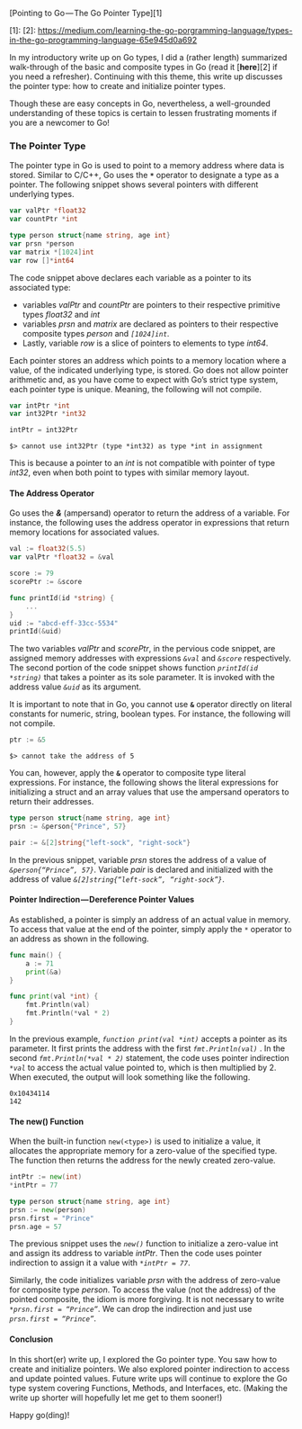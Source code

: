 [Pointing to Go — The Go Pointer Type][1]

[1]: 
[2]: https://medium.com/learning-the-go-porgramming-language/types-in-the-go-programming-language-65e945d0a692


In my introductory write up on Go types, I did a (rather length) summarized 
walk-through of the basic and composite types in Go (read it [**here**][2] if 
you need a refresher). Continuing with this theme, this write up discusses the 
pointer type: how to create and initialize pointer types.

Though these are easy concepts in Go, nevertheless, a well-grounded 
understanding of these topics is certain to lessen frustrating moments if you 
are a newcomer to Go!

### The Pointer Type

The pointer type in Go is used to point to a memory address where data is 
stored. Similar to C/C++, Go uses the **`*`** operator to designate a type as a 
pointer. The following snippet shows several pointers with different underlying 
types.

```go
var valPtr *float32
var countPtr *int
```

```go
type person struct{name string, age int}
var prsn *person
var matrix *[1024]int
var row []*int64
```

The code snippet above declares each variable as a pointer to its associated 
type:

  - variables *valPtr* and *countPtr* are pointers to their respective primitive 
    types *float32* and *int*
  - variables *prsn* and *matrix* are declared as pointers to their respective 
    composite types *person* and *`[1024]int`*.
  - Lastly, variable *row* is a slice of pointers to elements to type *int64*.

Each pointer stores an address which points to a memory location where a value, 
of the indicated underlying type, is stored. Go does not allow pointer 
arithmetic and, as you have come to expect with Go’s strict type system, each 
pointer type is unique. Meaning, the following will not compile.

```go
var intPtr *int
var int32Ptr *int32
```

```go
intPtr = int32Ptr
```

```
$> cannot use int32Ptr (type *int32) as type *int in assignment
```

This is because a pointer to an *int* is not compatible with pointer of type 
*int32*, even when both point to types with similar memory layout.

#### The Address Operator

Go uses the ***&*** (ampersand) operator to return the address of a variable. 
For instance, the following uses the address operator in expressions that return 
memory locations for associated values.

```go
val := float32(5.5)
var valPtr *float32 = &val
```

```go
score := 79
scorePtr := &score
```

```go
func printId(id *string) { 
    ... 
}
uid := "abcd-eff-33cc-5534"
printId(&uid)
```

The two variables *valPtr* and *scorePtr*, in the pervious code snippet, are 
assigned memory addresses with expressions *`&val`* and *`&score`* respectively. The 
second portion of the code snippet shows function *`printId(id *string)`* that 
takes a pointer as its sole parameter. It is invoked with the address value 
*`&uid`* as its argument.

It is important to note that in Go, you cannot use **`&`** operator directly 
on literal constants for numeric, string, boolean types. For instance, the 
following will not compile.

```go
ptr := &5
```

```
$> cannot take the address of 5
```

You can, however, apply the **`&`** operator to composite type literal 
expressions. For instance, the following shows the literal expressions for 
initializing a struct and an array values that use the ampersand operators to 
return their addresses.

```go
type person struct{name string, age int}
prsn := &person{"Prince", 57}
```

```go
pair := &[2]string{"left-sock", "right-sock"}
```

In the previous snippet, variable *prsn* stores the address of a value of 
*`&person{“Prince”, 57}`*. Variable *pair* is declared and initialized with the 
address of value *`&[2]string{“left-sock”, “right-sock”}`*.

#### Pointer Indirection — Dereference Pointer Values

As established, a pointer is simply an address of an actual value in memory. To 
access that value at the end of the pointer, simply apply the `*` operator to an 
address as shown in the following.

```go
func main() {
    a := 71
    print(&a)
}

func print(val *int) {
    fmt.Println(val)
    fmt.Println(*val * 2)
}
```

In the previous example, *`function print(val *int)`* accepts a pointer as its 
parameter. It first prints the address with the first *`fmt.Println(val)`* . In 
the second *`fmt.Println(*val * 2)`* statement, the code uses pointer 
indirection *`*val`* to access the actual value pointed to, which is then 
multiplied by 2. When executed, the output will look something like the 
following.

```
0x10434114
142
```

#### The new() Function

When the built-in function `new(<type>)` is used to initialize a value, it 
allocates the appropriate memory for a zero-value of the specified type. The 
function then returns the address for the newly created zero-value.

```go
intPtr := new(int)
*intPtr = 77
```

```go
type person struct{name string, age int}
prsn := new(person)
prsn.first = "Prince"
prsn.age = 57
```

The previous snippet uses the *`new()`* function to initialize a zero-value int 
and assign its address to variable *intPtr*. Then the code uses pointer 
indirection to assign it a value with *`*intPtr = 77`*.

Similarly, the code initializes variable *prsn* with the address of zero-value 
for composite type *person*. To access the value (not the address) of the 
pointed composite, the idiom is more forgiving. It is not necessary to write 
*`*prsn.first = “Prince”`*. We can drop the indirection and just use 
*`prsn.first = “Prince”`*.

#### Conclusion

In this short(er) write up, I explored the Go pointer type. You saw how to 
create and initialize pointers. We also explored pointer indirection to access 
and update pointed values. Future write ups will continue to explore the Go type 
system covering Functions, Methods, and Interfaces, etc. (Making the write up 
shorter will hopefully let me get to them sooner!)

Happy go(ding)!

